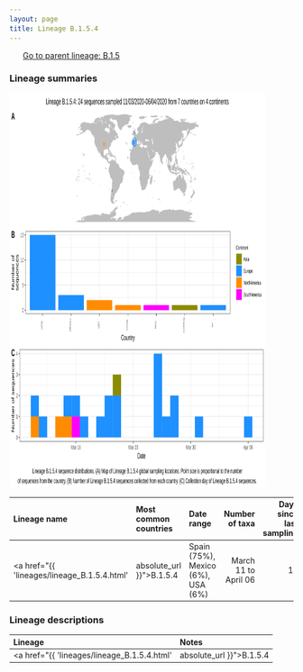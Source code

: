 ```yaml
---
layout: page
title: Lineage B.1.5.4
---
```




<p>
<ul class="actions small">
	 <a href="{{ 'lineages/lineage_B.1.5.html' | absolute_url }}" class="button special fit">Go to parent lineage: B.1.5</a>
</ul>
</p>
<h3> Lineage summaries</h3>

<img src="../assets/images/B.1.5.4.svg" alt="B.1.5.4 lineage summary figure" width="90%" height="700px" />


| Lineage name | Most common countries | Date range | Number of taxa |  Days since last sampling | Known Travel | Recall value |
|:-----|:-----|:-------|-------:|-------:|:---------|--------:|
| <a href="{{ 'lineages/lineage_B.1.5.4.html' | absolute_url }}">B.1.5.4</a> | Spain (75%), Mexico (6%), USA (6%) | March 11 to April 06 | 16 | 34 |  | 100.0 |

<h3>Lineage descriptions</h3>

| Lineage | Notes |
|:-----|:-----|
| <a href="{{ 'lineages/lineage_B.1.5.4.html' | absolute_url }}">B.1.5.4</a> | Spain (BS=100) |

